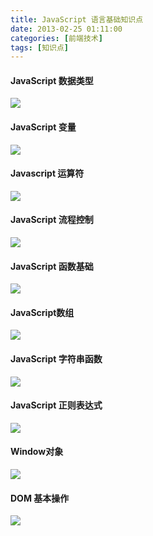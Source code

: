 ```yaml
---
title: JavaScript 语言基础知识点
date: 2013-02-25 01:11:00
categories: [前端技术]
tags: [知识点]
---
```


#### JavaScript 数据类型
![](/2013/02/25/JavaScript数据类型.gif)

#### JavaScript 变量
![](/2013/02/25/JavaScript变量.gif)

#### Javascript 运算符
![](/2013/02/25/Javascript运算符.gif)

#### JavaScript 流程控制
![](/2013/02/25/JavaScript流程控制.gif)

#### JavaScript 函数基础
![](/2013/02/25/JavaScript函数基础.gif)

#### JavaScript数组
![](/2013/02/25/JavaScript数组.gif)

#### JavaScript 字符串函数
![](/2013/02/25/JavaScript字符串函数.gif)

#### JavaScript 正则表达式
![](/2013/02/25/JavaScript正则表达式.gif)

#### Window对象
![](/2013/02/25/Window对象.gif)

#### DOM 基本操作
![](/2013/02/25/DOM基本操作.gif)
